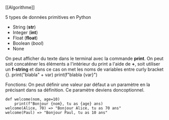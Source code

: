 [[Algorithme]]

5 types de données primitives en Python
- String (**str**)
- Integer (**int**)
- Float (**float**)
- Boolean (*bool*)
- None

On peut afficher du texte dans le terminal avec la commande **print**. On peut soit concaténer les éléments a l'intérieur du print a l'aide de **+**, soit utiliser un **f-string** et dans ce cas on met les noms de variables entre curly bracket {}.
	print("blabla" + var)
	print(f"blabla {var}")

Fonctions:
On peut définir une valeur par défaut a un paramètre en la précisant dans sa définition. Ce paramètre deviens doncoptionnel.

```
def welcome(nom, age=10)
	print(f"Bonjour {nom}, tu as {age} ans)
welcome(Alice, 70) => "Bonjour Alice, tu as 70 ans"
welcome(Paul) => "Bonjour Paul, tu as 10 ans"
```



